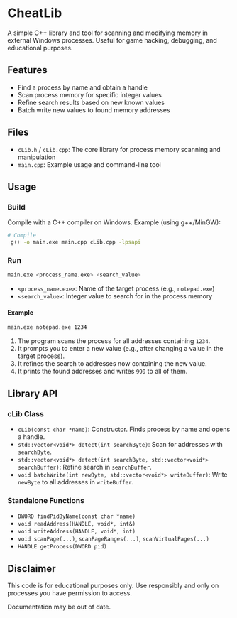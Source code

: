 # CheatLib

A simple C++ library and tool for scanning and modifying memory in external Windows processes. Useful for game hacking, debugging, and educational purposes.

## Features
- Find a process by name and obtain a handle
- Scan process memory for specific integer values
- Refine search results based on new known values
- Batch write new values to found memory addresses

## Files
- `cLib.h` / `cLib.cpp`: The core library for process memory scanning and manipulation
- `main.cpp`: Example usage and command-line tool

## Usage

### Build
Compile with a C++ compiler on Windows. Example (using g++/MinGW):

```sh
# Compile
 g++ -o main.exe main.cpp cLib.cpp -lpsapi
```

### Run
```sh
main.exe <process_name.exe> <search_value>
```
- `<process_name.exe>`: Name of the target process (e.g., `notepad.exe`)
- `<search_value>`: Integer value to search for in the process memory

#### Example
```sh
main.exe notepad.exe 1234
```

1. The program scans the process for all addresses containing `1234`.
2. It prompts you to enter a new value (e.g., after changing a value in the target process).
3. It refines the search to addresses now containing the new value.
4. It prints the found addresses and writes `999` to all of them.

## Library API

### cLib Class
- `cLib(const char *name)`: Constructor. Finds process by name and opens a handle.
- `std::vector<void*> detect(int searchByte)`: Scan for addresses with `searchByte`.
- `std::vector<void*> detect(int searchByte, std::vector<void*> searchBuffer)`: Refine search in `searchBuffer`.
- `void batchWrite(int newByte, std::vector<void*> writeBuffer)`: Write `newByte` to all addresses in `writeBuffer`.

### Standalone Functions
- `DWORD findPidByName(const char *name)`
- `void readAddress(HANDLE, void*, int&)`
- `void writeAddress(HANDLE, void*, int)`
- `void scanPage(...)`, `scanPageRanges(...)`, `scanVirtualPages(...)`
- `HANDLE getProcess(DWORD pid)`

## Disclaimer
This code is for educational purposes only. Use responsibly and only on processes you have permission to access.

Documentation may be out of date.
